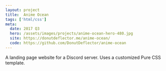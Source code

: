 ```yaml
---
layout: project
title:  Anime Ocean
tags: ['html/css']
meta:
  date: 2017 Q3
  hero: /assets/images/projects/anime-ocean-hero-480.jpg
  site: https://donutdeflector.me/anime-ocean/
  code: https://github.com/DonutDeflector/anime-ocean
---
```


A landing page website for a Discord server. Uses a customized Pure CSS template.
